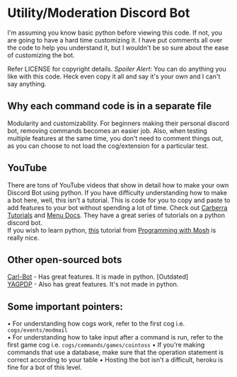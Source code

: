 <!--[![Discord Bots](https://top.gg/api/widget/status/822795444089782293.svg)](https://top.gg/bot/822795444089782293) [![Discord Bots](https://top.gg/api/widget/servers/822795444089782293.svg)](https://top.gg/bot/822795444089782293)-->
# Utility/Moderation Discord Bot

I'm assuming you know basic python before viewing this code. If not, you are going to have a hard time customizing it. I have put comments all over the code to help you understand it, but I wouldn't be so sure about the ease of customizing the bot.

Refer LICENSE for copyright details. *Spoiler Alert*: You can do anything you like with this code. Heck even copy it all and say it's your own and I can't say anything.

## Why each command code is in a separate file
Modularity and customizability. For beginners making their personal discord bot, removing commands becomes an easier job. Also, when testing multiple features at the same time, you don't need to comment things out, as you can choose to not load the cog/extension for a particular test.

## YouTube
There are tons of YouTube videos that show in detail how to make your own Discord Bot using python. If you have difficulty understanding how to make a bot here, well, this isn't a tutorial. This is code for you to copy and paste to add features to your bot without spending a lot of time. Check out [Carberra Tutorials](https://www.youtube.com/channel/UC13cYu7lec-oOcqQf5L-brg) and [Menu Docs](https://www.youtube.com/channel/UCpGGFqJP9vYvzFudqnQ-6IA). They have a great series of tutorials on a python discord bot.</br>
If you wish to learn python, [this](https://youtu.be/_uQrJ0TkZlc) tutorial from [Programming with Mosh](https://youtu.be/_uQrJ0TkZlc) is really nice.

## Other open-sourced bots
[Carl-Bot](https://github.com/CarlGroth/Carl-Bot) - Has great features. It is made in python. \[Outdated\]<br />
[YAGPDP](https://github.com/jonas747/yagpdb) - Also has great features. It's not made in python.


## Some important pointers:
• For understanding how cogs work, refer to the first cog i.e. `cogs/events/modmail` <br />
• For understanding how to take input after a command is run, refer to the first game cog i.e. `cogs/commands/games/cointoss`
• If you're making commands that use a database, make sure that the operation statement is correct according to your table
• Hosting the bot isn't a difficult, heroku is fine for a bot of this level.

